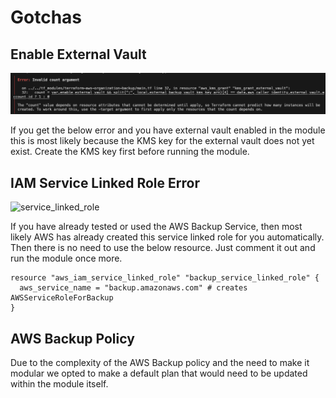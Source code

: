 # Gotchas

## Enable External Vault

![external_vault](images/external_vault.png)

If you get the below error and you have external vault enabled in the module this is most likely because the KMS key for the external vault does not yet exist. Create the KMS key first before running the module.



## IAM Service Linked Role Error

![service_linked_role](service_linked_role.png)

If you have already tested or used the AWS Backup Service, then most likely AWS has already created this service linked role for you automatically. Then there is no need to use the below resource. Just comment it out and run the module once more.

```hcl
resource "aws_iam_service_linked_role" "backup_service_linked_role" {
  aws_service_name = "backup.amazonaws.com" # creates AWSServiceRoleForBackup
}
```

## AWS Backup Policy

Due to the complexity of the AWS Backup policy and the need to make it modular we opted to make a default plan that would need to be updated within the module itself.




